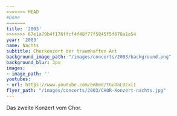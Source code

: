 ```yaml
---
<<<<<<< HEAD
#Done
=======
title: '2003'
>>>>>>> 67e1a79b4f176ffcf4f48f77f5845f5f678a1e54
year: '2003'
name: Nachts
subtitle: Chorkonzert der traumhaften Art
background_image_path: "/images/concerts/2003/background.png"
background_blur: 3px
images:
- image_path: ''
youtubes:
- url: https://www.youtube.com/embed/tGuOnLUcxiI
flyer_path: "/images/concerts/2003/CHOR-Konzert-nachts.jpg"
---
```


Das zweite Konzert vom Chor.